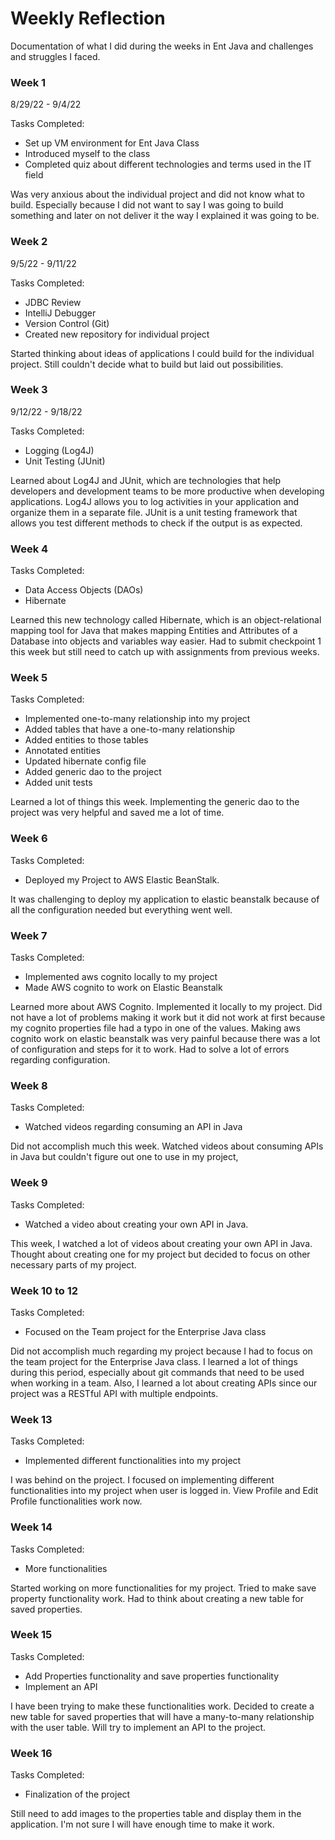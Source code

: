 # Weekly Reflection

Documentation of what I did during the weeks in Ent Java and challenges and struggles I faced. 

### Week 1

8/29/22 - 9/4/22

Tasks Completed:
 * Set up VM environment for Ent Java Class
 * Introduced myself to the class
 * Completed quiz about different technologies and terms used in the IT field

Was very anxious about the individual project and did not know what to build. Especially because I did not want to say I was going to build something and later on not deliver it the way I explained it was going to be.

### Week 2

9/5/22 - 9/11/22

Tasks Completed:
 * JDBC Review
 * IntelliJ Debugger
 * Version Control (Git)
 * Created new repository for individual project

Started thinking about ideas of applications I could build for the individual project. Still couldn't decide what to build but laid out possibilities.

### Week 3

9/12/22 - 9/18/22

Tasks Completed:
 * Logging (Log4J)
 * Unit Testing (JUnit)

Learned about Log4J and JUnit, which are technologies that help developers and development teams to be more productive when developing applications. Log4J allows you to log activities in your application and organize them in a separate file. JUnit is a unit testing framework that allows you test different methods to check if the output is as expected.

### Week 4

Tasks Completed:
 * Data Access Objects (DAOs)
 * Hibernate

Learned this new technology called Hibernate, which is an object-relational mapping tool for Java that makes mapping Entities and Attributes of a Database into objects and variables way easier. Had to submit checkpoint 1 this week but still need to catch up with assignments from previous weeks.
  
### Week 5 

Tasks Completed:
 * Implemented one-to-many relationship into my project
 * Added tables that have a one-to-many relationship
 * Added entities to those tables
 * Annotated entities
 * Updated hibernate config file
 * Added generic dao to the project
 * Added unit tests

Learned a lot of things this week. Implementing the generic dao to the project was very helpful and saved me a lot of time.

### Week 6

Tasks Completed:
 * Deployed my Project to AWS Elastic BeanStalk. 
 
 
It was challenging to deploy my application to elastic beanstalk because of all the configuration needed but everything went well.

### Week 7 

Tasks Completed:
 * Implemented aws cognito locally to my project
 * Made AWS cognito to work on Elastic Beanstalk

Learned more about AWS Cognito. Implemented it locally to my project. Did not have a lot of problems making it work but 
it did not work at first because my cognito properties file had a typo in one of the values. Making aws cognito work on elastic beanstalk was very painful because
there was a lot of configuration and steps for it to work. Had to solve a lot of errors regarding configuration.


### Week 8

Tasks Completed:
 * Watched videos regarding consuming an API in Java

Did not accomplish much this week. Watched videos about consuming APIs in Java but couldn't figure out one to use in my project,

### Week 9

Tasks Completed:
 * Watched a video about creating your own API in Java.

This week, I watched a lot of videos about creating your own API in Java. Thought about creating one for my project but decided to focus on other necessary parts of my project.

### Week 10 to 12

Tasks Completed:
 * Focused on the Team project for the Enterprise Java class

Did not accomplish much regarding my project because I had to focus on the team project for the Enterprise Java class. I learned a lot of things during this period, especially about git commands that need to be used when working in a team. Also, I learned a lot about creating APIs since our project was a RESTful API with multiple endpoints.

### Week 13

Tasks Completed:
 * Implemented different functionalities into my project

I was behind on the project. I focused on implementing different functionalities into my project when user is logged in. View Profile and Edit Profile functionalities work now.

### Week 14

Tasks Completed:
 * More functionalities

Started working on more functionalities for my project. Tried to make save property functionality work. Had to think about creating a new table for saved properties.

### Week 15

Tasks Completed:
 * Add Properties functionality and save properties functionality
 * Implement an API

I have been trying to make these functionalities work. Decided to create a new table for saved properties that will have a many-to-many relationship with the user table. Will try to implement an API to the project.

### Week 16

Tasks Completed:
 * Finalization of the project

Still need to add images to the properties table and display them in the application. I'm not sure I will have enough time to make it work.
